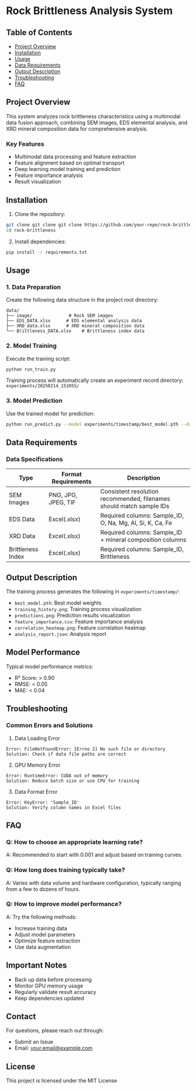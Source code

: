 # Rock Brittleness Analysis System

## Table of Contents
- [Project Overview](#project-overview)
- [Installation](#installation)
- [Usage](#usage)
- [Data Requirements](#data-requirements)
- [Output Description](#output-description)
- [Troubleshooting](#troubleshooting)
- [FAQ](#faq)

## Project Overview
This system analyzes rock brittleness characteristics using a multimodal data fusion approach, combining SEM images, EDS elemental analysis, and XRD mineral composition data for comprehensive analysis.

### Key Features
- Multimodal data processing and feature extraction
- Feature alignment based on optimal transport
- Deep learning model training and prediction
- Feature importance analysis
- Result visualization

## Installation

1. Clone the repository:
```bash
git clone git clone git clone https://github.com/your-repo/rock-brittleness.git
cd rock-brittleness
```

2. Install dependencies:
```bash
pip install -r requirements.txt
```

## Usage

### 1. Data Preparation
Create the following data structure in the project root directory:
```
data/
├── image/              # Rock SEM images
├── EDS_DATA.xlsx      # EDS elemental analysis data
├── XRD_data.xlsx      # XRD mineral composition data
└── Brittleness_DATA.xlsx    # Brittleness index data
```

### 2. Model Training
Execute the training script:
```bash
python run_train.py
```

Training process will automatically create an experiment record directory: `experiments/20250214_151055/`

### 3. Model Prediction
Use the trained model for prediction:
```bash
python run_predict.py --model experiments/timestamp/best_model.pth --data /path/to/new/data
```

## Data Requirements

### Data Specifications
| Type | Format Requirements | Description |
|------|----------|------|
| SEM Images | PNG, JPG, JPEG, TIF | Consistent resolution recommended, filenames should match sample IDs |
| EDS Data | Excel(.xlsx) | Required columns: Sample_ID, O, Na, Mg, Al, Si, K, Ca, Fe |
| XRD Data | Excel(.xlsx) | Required columns: Sample_ID + mineral composition columns |
| Brittleness Index | Excel(.xlsx) | Required columns: Sample_ID, Brittleness |

## Output Description

The training process generates the following in `experiments/timestamp/`:

- `best_model.pth`: Best model weights
- `training_history.png`: Training process visualization
- `predictions.png`: Prediction results visualization
- `feature_importance.csv`: Feature importance analysis
- `correlation_heatmap.png`: Feature correlation heatmap
- `analysis_report.json`: Analysis report

## Model Performance

Typical model performance metrics:
- R² Score: > 0.90
- RMSE: < 0.05
- MAE: < 0.04

## Troubleshooting

### Common Errors and Solutions

1. Data Loading Error
```
Error: FileNotFoundError: [Errno 2] No such file or directory
Solution: Check if data file paths are correct
```

2. GPU Memory Error
```
Error: RuntimeError: CUDA out of memory
Solution: Reduce batch size or use CPU for training
```

3. Data Format Error
```
Error: KeyError: 'Sample_ID'
Solution: Verify column names in Excel files
```

## FAQ

### Q: How to choose an appropriate learning rate?
A: Recommended to start with 0.001 and adjust based on training curves.

### Q: How long does training typically take?
A: Varies with data volume and hardware configuration, typically ranging from a few to dozens of hours.

### Q: How to improve model performance?
A: Try the following methods:
- Increase training data
- Adjust model parameters
- Optimize feature extraction
- Use data augmentation

## Important Notes

- Back up data before processing
- Monitor GPU memory usage
- Regularly validate result accuracy
- Keep dependencies updated

## Contact

For questions, please reach out through:
- Submit an Issue
- Email: your.email@example.com

## License

This project is licensed under the MIT License

